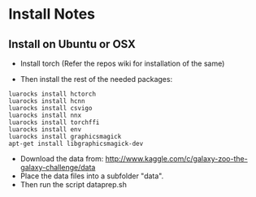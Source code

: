Install Notes
=============
Install on Ubuntu or OSX
------------------------

* Install torch (Refer the repos wiki for installation of the same)

* Then install the rest of the needed packages:
```
luarocks install hctorch
luarocks install hcnn
luarocks install csvigo
luarocks install nnx
luarocks install torchffi
luarocks install env
luarocks install graphicsmagick
apt-get install libgraphicsmagick-dev
```

* Download the data from: http://www.kaggle.com/c/galaxy-zoo-the-galaxy-challenge/data
* Place the data files into a subfolder "data".
* Then run the script dataprep.sh
